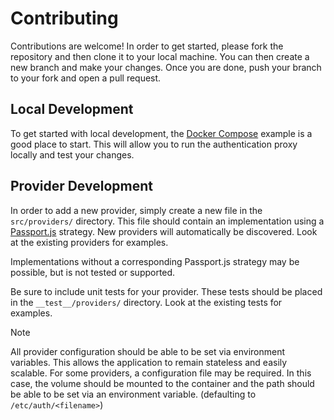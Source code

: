 # Contributing

Contributions are welcome! In order to get started, please fork the repository and then clone it to your local machine. You can then create a new branch and make your changes. Once you are done, push your branch to your fork and open a pull request.

## Local Development

To get started with local development, the [Docker Compose](/docs/compose.md) example is a good place to start. This will allow you to run the authentication proxy locally and test your changes.

## Provider Development

In order to add a new provider, simply create a new file in the `src/providers/` directory. This file should contain an implementation using a [Passport.js](http://www.passportjs.org/) strategy. New providers will automatically be discovered. Look at the existing providers for examples.

Implementations without a corresponding Passport.js strategy may be possible, but is not tested or supported.

Be sure to include unit tests for your provider. These tests should be placed in the `__test__/providers/` directory. Look at the existing tests for examples.

> [!NOTE]
> All provider configuration should be able to be set via environment variables. This allows the application to remain stateless and easily scalable. For some providers, a configuration file may be required. In this case, the volume should be mounted to the container and the path should be able to be set via an environment variable. (defaulting to `/etc/auth/<filename>`)
